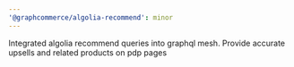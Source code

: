 ```yaml
---
'@graphcommerce/algolia-recommend': minor
---
```


Integrated algolia recommend queries into graphql mesh. Provide accurate upsells and related products on pdp pages
